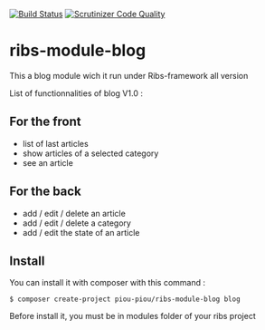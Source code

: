 [![Build Status](https://scrutinizer-ci.com/g/Piou-piou/ribs-module-blog/badges/build.png?b=master)](https://scrutinizer-ci.com/g/Piou-piou/ribs-module-blog/build-status/master)
[![Scrutinizer Code Quality](https://scrutinizer-ci.com/g/Piou-piou/ribs-module-blog/badges/quality-score.png?b=master)](https://scrutinizer-ci.com/g/Piou-piou/ribs-module-blog/?branch=master)

# ribs-module-blog
This a blog module wich it run under Ribs-framework all version

List of functionnalities of blog V1.0 : 

## For the front
* list of last articles
* show articles of a selected category
* see an article

## For the back
* add / edit / delete an article
* add / edit / delete a category
* add / edit the state of an article

## Install

You can install it with composer with this command : 
```
$ composer create-project piou-piou/ribs-module-blog blog
```

Before install it, you must be in modules folder of your ribs project